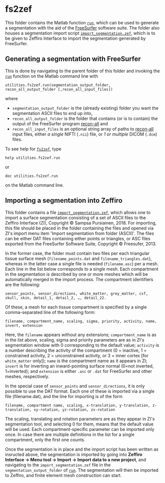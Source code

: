 # fs2zef

This folder contains the Matlab function [`run`](./run.m), which can be used to
generate a segmentation with the aid of the [FreeSurfer] software suite. The
folder also houses a segmentation import script
[`import_segmentation.zef`](./import_segmentation.zef), which is to be given to
Zeffiro Interface to import the segmentation generated by FreeSurfer.

[FreeSurfer]: https://surfer.nmr.mgh.harvard.edu/

## Generating a segmentation with FreeSurfer

This is done by navigating to the parent folder of this folder and invoking the
[`run`](./run.m) function on the Matlab command line with

	utilities.fs2zef.run(segmentation_output_folder, recon_all_output_folder [,recon_all_input_files])

where

* `segmentation_output_folder` is the (already existing) folder you want the
  segmentation ASCII files to end up into,
* `recon_all_output_folder` is the folder that contains (or is to contain) the
  output of the FreeSurfer program [recon-all] and
* `recon_all_input_files` is an optional string array of paths to [recon-all]
  input files, either *a single* NIFTI (`.nii`) file, or *1 or multiple* DICOM
  (`.dcm`) files.

To see help for [`fs2zef`](./fs2zef.m), type

	help utilities.fs2zef.run

or

	doc utilities.fs2zef.run

on the Matlab command line.

[recon-all]: https://surfer.nmr.mgh.harvard.edu/fswiki/recon-all#Name

## Importing a segmentation into Zeffiro

This folder contains a file
[`import_segmentation.zef`](./import_segmentation.zef), which allows one to
import a surface segmentation consisting of a set of ASCII files to the
Zeffiro Interface (ZI), Copyright © Sampsa Pursiainen, 2018. For importing,
this file should be placed in the folder containing the files and opened via
ZI's import menu item 'Import segmentation from folder (ASCII)'. The files can
be either DAT files containing either points or triangles, or ASC files
exported from the FreeSurfer Software Suite, Copyright © Freesufer, 2013.

In the former case, the folder must contain two files per each triangular
tissue surface mesh (`filename_points.dat` and `filename_triangles.dat`),
whereas in the latter case a single file is needed (`filename.asc`) per a
mesh. Each line in the list below corresponds to a single mesh. Each
compartment in the segmentation is described by one or more meshes which will
be automatically merged in the import process. The compartment identifiers are
the following:

	sensor_points, sensor_directions, white_matter, grey_matter, csf, skull, skin, detail_1, detail_2, …, detail_22.

Of these, a mesh for each tissue compartment is specified by a single
comma-separated line of the following form:

	filename, compartment_name, scaling, sigma, priority, activity, name, invert, extension

Here, the `filename` appears without any extensions; `compartment_name` is as
in the list above, scaling, sigma and priority parameters are as in ZI's
segmentation window with 0 corresponding to the default value; `activity` is a
number describing the activity of the compartment (0 = inactive, 1 =
constrained activity, 2 = unconstrained activity, or 3 = inner cortex [for
`white_matter` only]); `name` is the compartment name as it appears in ZI;
`invert` is for inverting an inward-pointing surface normal (0=not inverted,
1=inverted); and `extension` is either `.asc` or `.dat` for FreeSurfer and
other meshes, respectively.

In the special case of `sensor_points` and `sensor_directions`, it is only
possible to use the DAT format. Each one of these is imported via a single
file (filename.dat), and the line for importing is of the form

	filename, compartment name, scaling, x-translation, y-translation, z-translation, xy-rotation, yz-rotation, zx-rotation

The scaling, translating and rotation parameters are as they appear in ZI's
segmentation tool, and selecting 0 for them, means that the default value will
be used. Each compartment-specific parameter can be imported only once. In
case there are multiple definitions in the list for a single compartment, only
the first one counts.

Once the segmentation is in place and the import script has been written as
insructed above, the segmentation is imported by going into **Zeffiro
Interface → Menu tool → Import → Import data to a new project**, and
navigating to the `import_segmentation.zef` file in the
`segmentation_output_folder` of [`run`](./run.m). The segmentation will
then be imported to Zeffiro, and finite element mesh construction can start.
